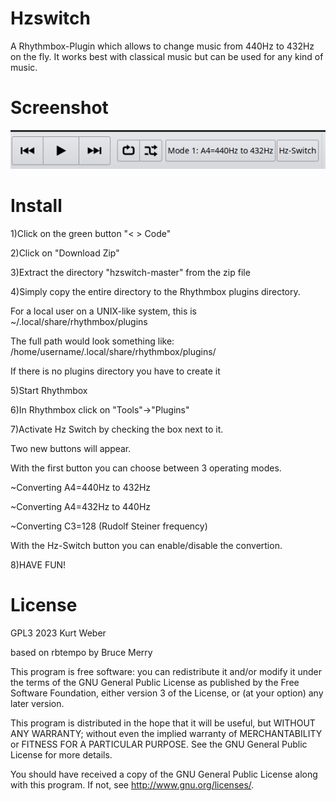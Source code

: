 # Hzswitch
A Rhythmbox-Plugin which allows to change music from 440Hz to 432Hz on the fly.
It works best with classical music but can be used for any kind of music.

# Screenshot
![screenshot](https://github.com/kurt-weber/hzswitch/raw/master/hz-switch.png)

# Install
1)Click on the green button "< > Code"


2)Click on "Download Zip"


3)Extract the directory "hzswitch-master" from the zip file


4)Simply copy the entire directory to the Rhythmbox plugins directory.

For a local user on a UNIX-like system, this is ~/.local/share/rhythmbox/plugins

The full path would look something like:
/home/username/.local/share/rhythmbox/plugins/

If there is no plugins directory you have to create it


5)Start Rhythmbox


6)In Rhythmbox click on "Tools"->"Plugins"


7)Activate Hz Switch by checking the box next to it.

Two new buttons will appear. 

With the first button you can choose between 3 operating modes.

~Converting A4=440Hz to 432Hz

~Converting A4=432Hz to 440Hz

~Converting C3=128 (Rudolf Steiner frequency)


With the Hz-Switch button you can enable/disable the convertion.


8)HAVE FUN!

# License

GPL3 2023 Kurt Weber

based on rbtempo by Bruce Merry

This program is free software: you can redistribute it and/or modify it under the terms of the GNU General Public License as published by the Free Software Foundation, either version 3 of the License, or (at your option) any later version.

This program is distributed in the hope that it will be useful, but WITHOUT ANY WARRANTY; without even the implied warranty of MERCHANTABILITY or FITNESS FOR A PARTICULAR PURPOSE. See the GNU General Public License for more details.

You should have received a copy of the GNU General Public License along with this program. If not, see http://www.gnu.org/licenses/.
